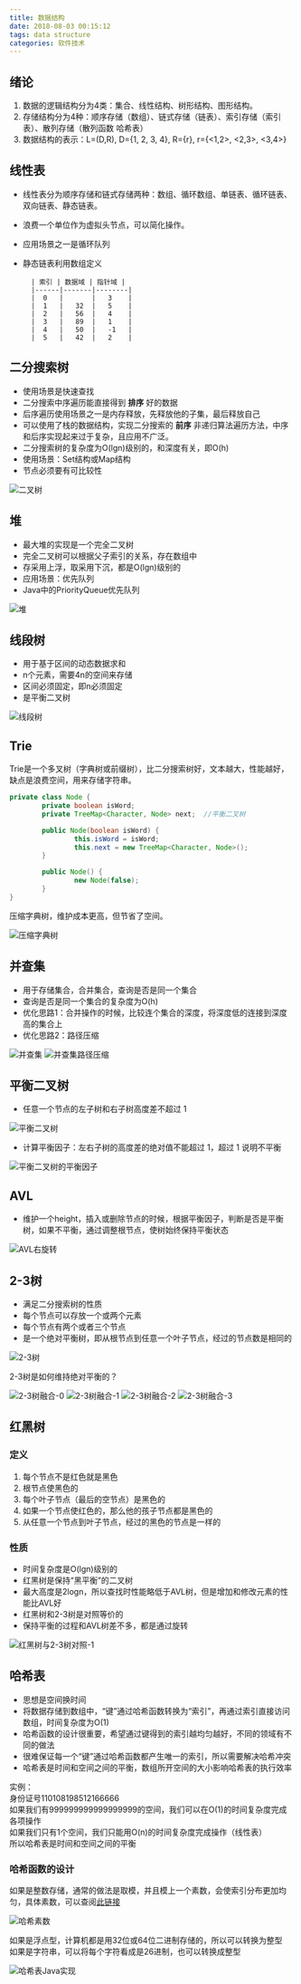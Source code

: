 ```yaml
---
title: 数据结构
date: 2018-08-03 00:15:12
tags: data structure
categories: 软件技术
---
```


## 绪论

1. 数据的逻辑结构分为4类：集合、线性结构、树形结构、图形结构。
2. 存储结构分为4种：顺序存储（数组）、链式存储（链表）、索引存储（索引表）、散列存储（散列函数 哈希表）
3. 数据结构的表示：L=(D,R), D={1, 2, 3, 4}, R={r}, r={<1,2>, <2,3>, <3,4>}

## 线性表

- 线性表分为顺序存储和链式存储两种：数组、循环数组、单链表、循环链表、双向链表、静态链表。
- 浪费一个单位作为虚拟头节点，可以简化操作。
- 应用场景之一是循环队列
- 静态链表利用数组定义

        | 索引 | 数据域 | 指针域 |
        |------|-------|--------|
        |  0   |       |   3    |
        |  1   |   32  |   5    |
        |  2   |   56  |   4    |
        |  3   |   89  |   1    |
        |  4   |   50  |   -1   |
        |  5   |   42  |   2    |

## 二分搜索树

- 使用场景是快速查找
- 二分搜索中序遍历能直接得到 **排序** 好的数据
- 后序遍历使用场景之一是内存释放，先释放他的子集，最后释放自己
- 可以使用了栈的数据结构，实现二分搜索的 **前序** 非递归算法遍历方法，中序和后序实现起来过于复杂，且应用不广泛。
- 二分搜索树的复杂度为O(lgn)级别的，和深度有关，即O(h)
- 使用场景：Set结构或Map结构
- 节点必须要有可比较性

![二叉树](https://cdn.jsdelivr.net/gh/goldsubmarine/cdn@master/blog/二叉树.png)

## 堆

- 最大堆的实现是一个完全二叉树
- 完全二叉树可以根据父子索引的关系，存在数组中
- 存采用上浮，取采用下沉，都是O(lgn)级别的
- 应用场景：优先队列
- Java中的PriorityQueue优先队列

![堆](https://cdn.jsdelivr.net/gh/goldsubmarine/cdn@master/blog/堆.png)

## 线段树

- 用于基于区间的动态数据求和
- n个元素，需要4n的空间来存储
- 区间必须固定，即n必须固定
- 是平衡二叉树

![线段树](https://cdn.jsdelivr.net/gh/goldsubmarine/cdn@master/blog/线段树.png)

## Trie

Trie是一个多叉树（字典树或前缀树），比二分搜索树好，文本越大，性能越好，缺点是浪费空间，用来存储字符串。

```java
private class Node {
        private boolean isWord;
        private TreeMap<Character, Node> next;  //平衡二叉树

        public Node(boolean isWord) {
                this.isWord = isWord;
                this.next = new TreeMap<Character, Node>();
        }

        public Node() {
                new Node(false);
        }
}
```

压缩字典树，维护成本更高，但节省了空间。

![压缩字典树](https://cdn.jsdelivr.net/gh/goldsubmarine/cdn@master/blog/压缩字典树.png)

## 并查集

- 用于存储集合，合并集合，查询是否是同一个集合
- 查询是否是同一个集合的复杂度为O(h)
- 优化思路1：合并操作的时候，比较连个集合的深度，将深度低的连接到深度高的集合上
- 优化思路2：路径压缩

![并查集](https://cdn.jsdelivr.net/gh/goldsubmarine/cdn@master/blog/并查集.png)
![并查集路径压缩](https://cdn.jsdelivr.net/gh/goldsubmarine/cdn@master/blog/并查集路径压缩.png)

## 平衡二叉树

- 任意一个节点的左子树和右子树高度差不超过 1

![平衡二叉树](https://cdn.jsdelivr.net/gh/goldsubmarine/cdn@master/blog/平衡二叉树.png)

- 计算平衡因子：左右子树的高度差的绝对值不能超过 1，超过 1 说明不平衡

![平衡二叉树的平衡因子](https://cdn.jsdelivr.net/gh/goldsubmarine/cdn@master/blog/平衡二叉树的平衡因子.png)

## AVL

- 维护一个height，插入或删除节点的时候，根据平衡因子，判断是否是平衡树，如果不平衡，通过调整根节点，使树始终保持平衡状态

![AVL右旋转](https://cdn.jsdelivr.net/gh/goldsubmarine/cdn@master/blog/AVL右旋转.png)

## 2-3树

- 满足二分搜索树的性质
- 每个节点可以存放一个或两个元素
- 每个节点有两个或者三个节点
- 是一个绝对平衡树，即从根节点到任意一个叶子节点，经过的节点数是相同的

![2-3树](https://cdn.jsdelivr.net/gh/goldsubmarine/cdn@master/blog/2-3树.png)

2-3树是如何维持绝对平衡的？

![2-3树融合-0](https://cdn.jsdelivr.net/gh/goldsubmarine/cdn@master/blog/2-3树融合-0.png)
![2-3树融合-1](https://cdn.jsdelivr.net/gh/goldsubmarine/cdn@master/blog/2-3树融合-1.png)
![2-3树融合-2](https://cdn.jsdelivr.net/gh/goldsubmarine/cdn@master/blog/2-3树融合-2.png)
![2-3树融合-3](https://cdn.jsdelivr.net/gh/goldsubmarine/cdn@master/blog/2-3树融合-3.png)

## 红黑树

### 定义

1. 每个节点不是红色就是黑色
2. 根节点使黑色的
3. 每个叶子节点（最后的空节点）是黑色的
4. 如果一个节点使红色的，那么他的孩子节点都是黑色的
5. 从任意一个节点到叶子节点，经过的黑色的节点是一样的

### 性质

- 时间复杂度是O(lgn)级别的
- 红黑树是保持“黑平衡”的二叉树
- 最大高度是2logn，所以查找时性能略低于AVL树，但是增加和修改元素的性能比AVL好
- 红黑树和2-3树是对照等价的
- 保持平衡的过程和AVL树差不多，都是通过旋转

![红黑树与2-3树对照-1](https://cdn.jsdelivr.net/gh/goldsubmarine/cdn@master/blog/红黑树与2-3树对照-1.png)

## 哈希表

- 思想是空间换时间
- 将数据存储到数组中，“键”通过哈希函数转换为“索引”，再通过索引直接访问数组，时间复杂度为O(1)
- 哈希函数的设计很重要，希望通过键得到的索引越均匀越好，不同的领域有不同的做法
- 很难保证每一个“键”通过哈希函数都产生唯一的索引，所以需要解决哈希冲突
- 哈希表是时间和空间之间的平衡，数组所开空间的大小影响哈希表的执行效率

实例：  
身份证号110108198512166666  
如果我们有999999999999999999的空间，我们可以在O(1)的时间复杂度完成各项操作  
如果我们只有1个空间，我们只能用O(n)的时间复杂度完成操作（线性表）  
所以哈希表是时间和空间之间的平衡

### 哈希函数的设计

如果是整数存储，通常的做法是取模，并且模上一个素数，会使索引分布更加均匀，具体素数，可以查阅[此链接](http://planetmath.org/goodhashtableprimes)

![哈希素数](https://cdn.jsdelivr.net/gh/goldsubmarine/cdn@master/blog/哈希素数.png)

如果是浮点型，计算机都是用32位或64位二进制存储的，所以可以转换为整型  
如果是字符串，可以将每个字符看成是26进制，也可以转换成整型

![哈希表Java实现](https://cdn.jsdelivr.net/gh/goldsubmarine/cdn@master/blog/哈希表Java实现.png)